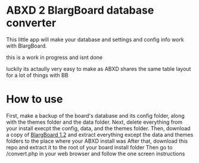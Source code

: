 # ABXD 2 BlargBoard database converter
This little app will make your database and settings and config info work with BlargBoard.

this is a work in progress and isnt done

luckily its actaully very easy to make as ABXD shares the same table layout for a lot of things with BB

# How to use
First, make a backup of the board's database and its config folder, along with the themes folder and the data folder.
Next, delete everything from your install execpt the config, data, and the themes folder.
Then, download a copy of [BlargBoard 1.2](https://github.com/RoadrunnerWMC/Blargboard-1.1) and extract everything except the data and themes folders to the place where your ABXD install was
After that, download this repo and extract it to the root of your board install folder
Then go to /convert.php in your web browser and follow the one screen instructions